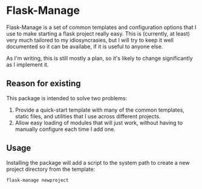 # Flask-Manage
Flask-Manage is a set of common templates and configuration options
that I use to make starting a flask project really easy.
This is (currently, at least) very much tailored to my idiosyncrasies,
but I will try to keep it well documented so it can be availabe, if
it is useful to anyone else.

As I'm writing, this is still mostly a plan, so it's likely to change
significantly as I implement it.

## Reason for existing
This package is intended to solve two problems:
1.  Provide a quick-start template with many of the common
    templates, static files, and utilities that I use across
    different projects.
2.  Allow easy loading of modules that will just work, without
    having to manually configure each time I add one.

## Usage
Installing the package will add a script to the system path to create
a new project directory from the template:
```shell
flask-manage newproject
```
